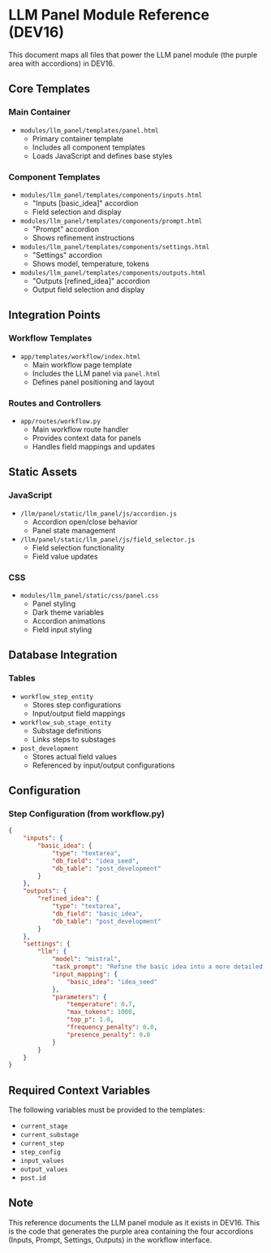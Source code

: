 # LLM Panel Module Reference (DEV16)

This document maps all files that power the LLM panel module (the purple area with accordions) in DEV16.

## Core Templates

### Main Container
- `modules/llm_panel/templates/panel.html`
  - Primary container template
  - Includes all component templates
  - Loads JavaScript and defines base styles

### Component Templates
- `modules/llm_panel/templates/components/inputs.html`
  - "Inputs [basic_idea]" accordion
  - Field selection and display
- `modules/llm_panel/templates/components/prompt.html`
  - "Prompt" accordion
  - Shows refinement instructions
- `modules/llm_panel/templates/components/settings.html`
  - "Settings" accordion
  - Shows model, temperature, tokens
- `modules/llm_panel/templates/components/outputs.html`
  - "Outputs [refined_idea]" accordion
  - Output field selection and display

## Integration Points

### Workflow Templates
- `app/templates/workflow/index.html`
  - Main workflow page template
  - Includes the LLM panel via `panel.html`
  - Defines panel positioning and layout

### Routes and Controllers
- `app/routes/workflow.py`
  - Main workflow route handler
  - Provides context data for panels
  - Handles field mappings and updates

## Static Assets

### JavaScript
- `/llm/panel/static/llm_panel/js/accordion.js`
  - Accordion open/close behavior
  - Panel state management
- `/llm/panel/static/llm_panel/js/field_selector.js`
  - Field selection functionality
  - Field value updates

### CSS
- `modules/llm_panel/static/css/panel.css`
  - Panel styling
  - Dark theme variables
  - Accordion animations
  - Field input styling

## Database Integration

### Tables
- `workflow_step_entity`
  - Stores step configurations
  - Input/output field mappings
- `workflow_sub_stage_entity`
  - Substage definitions
  - Links steps to substages
- `post_development`
  - Stores actual field values
  - Referenced by input/output configurations

## Configuration

### Step Configuration (from workflow.py)
```json
{
    "inputs": {
        "basic_idea": {
            "type": "textarea",
            "db_field": "idea_seed",
            "db_table": "post_development"
        }
    },
    "outputs": {
        "refined_idea": {
            "type": "textarea",
            "db_field": "basic_idea",
            "db_table": "post_development"
        }
    },
    "settings": {
        "llm": {
            "model": "mistral",
            "task_prompt": "Refine the basic idea into a more detailed concept.",
            "input_mapping": {
                "basic_idea": "idea_seed"
            },
            "parameters": {
                "temperature": 0.7,
                "max_tokens": 1000,
                "top_p": 1.0,
                "frequency_penalty": 0.0,
                "presence_penalty": 0.0
            }
        }
    }
}
```

## Required Context Variables
The following variables must be provided to the templates:
- `current_stage`
- `current_substage`
- `current_step`
- `step_config`
- `input_values`
- `output_values`
- `post.id`

## Note
This reference documents the LLM panel module as it exists in DEV16. This is the code that generates the purple area containing the four accordions (Inputs, Prompt, Settings, Outputs) in the workflow interface. 